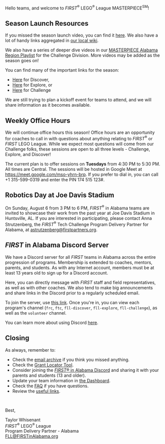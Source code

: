 Hello teams, and welcome to *FIRST*<sup>&reg;</sup> LEGO<sup>&reg;</sup> League MASTERPIECE<sup>SM</sup>!

## Season Launch Resources

If you missed the season launch video, you can find it [here](https://www.youtube.com/watch?v=exjYBYYGIPE). We also have a lot of handy links aggregated in [our local wiki](https://github.com/drewwhis/alabama-first-lego-league/wiki/Useful-Links).

We also have a series of deeper dive videos in our [MASTERPIECE Alabama Region Playlist](https://www.youtube.com/playlist?list=PLgAFQNEo9Gn_moKwxdT2f_dnnvQp0Q78A) for the Challenge Division. More videos may be added as the season goes on!

You can find many of the important links for the season:
- [Here](https://info.firstinspires.org/class-pack/firstlegoleaguediscover) for Discover,
- [Here](https://www.firstinspires.org/resource-library/fll/explore/challenge-and-resources) for Explore, or
- [Here](https://www.firstinspires.org/resource-library/fll/challenge/challenge-and-resources) for Challenge

We are still trying to plan a kickoff event for teams to attend, and we will share information as it becomes available.


## Weekly Office Hours

We will continue office hours this season! Office hours are an opportunity for coaches to call in with questions about anything relating to *FIRST*<sup>&reg;</sup> or *FIRST* LEGO League. While we expect most questions will come from our Challenge folks, these sessions are open to all three levels - Challenge, Explore, and Discover!

The current plan is to offer sessions on **Tuesdays** from 4:30 PM to 5:30 PM. All times are Central. The sessions will be hosted in Google Meet at https://meet.google.com/mso-yhrn-brp. If you prefer to dial in, you can call +1 315-599-0319 and enter the PIN 174 515 123#.


## Robotics Day at Joe Davis Stadium

On Sunday, August 6 from 3 PM to 6 PM, *FIRST*<sup>&reg;</sup> in Alabama teams are invited to showcase their work from the past year at Joe Davis Stadium in Huntsville, AL. If you are interested in participating, please contact Anna Strutzenberg, the *FIRST*<sup>&reg;</sup> Tech Challenge Program Delivery Partner for Alabama, at <a href="mailto:astrutzenberg@firstpartners.org">astrutzenberg@firstpartners.org</a>.


## *FIRST* in Alabama Discord Server

We have a Discord server for all *FIRST* teams in Alabama across the entire progression of programs. Membership is extended to coaches, mentors, parents, and students. As with any Internet account, members must be at least 13 years old to sign up for a Discord account.

Here, you can directly message with *FIRST* staff and field representatives, as well as with other coaches. We also tend to make big announcements and share links in the Discord prior to a regularly scheduled email.

To join the server, use [this link](https://discord.gg/XfurbWERQ8). Once you're in, you can view each program's channel (`frc`, `ftc`, `fll-discover`, `fll-explore`, `fll-challenge`), as well as the `volunteer` channel.

You can learn more about using Discord [here](https://support.discord.com/hc/en-us/articles/360045138571-Beginner-s-Guide-to-Discord).


## Closing

As always, remember to:
- Check the [email archive](https://github.com/drewwhis/alabama-first-lego-league/tree/main/2023-2024/email-blasts) if you think you missed anything.
- Check the [Grant Locator Tool](https://www.firstinspires.org/robotics/team-grants).
- Consider joining the [*FIRST*&reg; in Alabama Discord](http://discord.gg/XfurbWERQ8) and sharing it with your parents and students (13 and older).
- Update your team information in [the Dashboard](https://my.firstinspires.org/Dashboard/).
- Check the [FAQ](https://github.com/drewwhis/alabama-first-lego-league/wiki/Frequently-Asked-Questions) if you have questions.
- Review the [useful links](https://github.com/drewwhis/alabama-first-lego-league/wiki/Useful-Links).

<br />

Best,
<p>
  Taylor Whisenant<br />
  <i>FIRST</i><sup>&reg;</sup> LEGO<sup>&reg;</sup> League<br />
  Program Delivery Partner - Alabama<br >
  <a href="mailto:fll@firstinalabama.org">FLL@FIRSTinAlabama.org</a>
</p>

